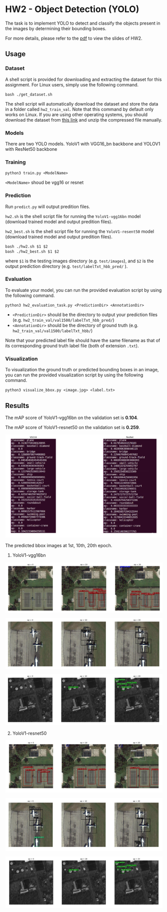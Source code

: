 # HW2 - Object Detection (YOLO)
The task is to implement YOLO to detect and classify the objects present in the images by determining their bounding boxes.

For more details, please refer to the [pdf](https://github.com/kkeen699/DLCV-spring2019/blob/master/hw2/DLCV_hw2.pdf) to view the slides of HW2.

## Usage
### Dataset
A shell script is provided for downloading and extracting the dataset for this assignment. For Linux users, simply use the following command.

    bash ./get_dataset.sh
The shell script will automatically download the dataset and store the data in a folder called `hw2_train_val`. Note that this command by default only works on Linux. If you are using other operating systems, you should download the dataset from [this link](https://docs.google.com/uc?export=download&id=1dWX3wxwH4F9WRRk2GZJLHNRW5mv4HnPk) and unzip the compressed file manually.

### Models
There are two YOLO models. YoloV1 with VGG16_bn backbone and YOLOV1 with ResNet50 backbone

### Training
    python3 train.py <ModelName>
`<ModelName>` shoud be vgg16 or resnet
### Prediction
Run `predict.py` will output predition files.

`hw2.sh` is the shell script file for running the `YoloV1-vgg16bn` model (download trained model and output predition files).

`hw2_best.sh` is the shell script file for running the `YoloV1-resent50` model (download trained model and output predition files).

    bash ./hw2.sh $1 $2
    bash ./hw2_best.sh $1 $2
where `$1` is the testing images directory (e.g. `test/images`), and `$2` is the output prediction directory (e.g. `test/labelTxt_hbb_pred/` ).

### Evaluation
To evaluate your model, you can run the provided evaluation script by using the following command.

    python3 hw2_evaluation_task.py <PredictionDir> <AnnotationDir>

 - `<PredictionDir>` should be the directory to output your prediction files (e.g. `hw2_train_val/val1500/labelTxt_hbb_pred/`)
 - `<AnnotationDir>` should be the directory of ground truth (e.g. `hw2_train_val/val1500/labelTxt_hbb/`)

Note that your predicted label file should have the same filename as that of its corresponding ground truth label file (both of extension ``.txt``).

### Visualization
To visualization the ground truth or predicted bounding boxes in an image, you can run the provided visualization script by using the following command.

    python3 visualize_bbox.py <image.jpg> <label.txt>

## Results

The mAP score of YoloV1-vgg16bn on the validation set is **0.104**.

The mAP score of YoloV1-resnet50 on the validation set is **0.259**.

<p align="center"> 
<img src="./image/map.png" alt="drawing" width=""/>
</p>

The predicted bbox images at 1st, 10th, 20th epoch.

1. YoloV1-vgg16bn
<p align="center"> 
<img src="./image/vgg16_0076.png" alt="drawing" width=""/>
</p>
<p align="center"> 
<img src="./image/vgg16_0086.png" alt="drawing" width=""/>
</p>
<p align="center"> 
<img src="./image/vgg16_0907.png" alt="drawing" width=""/>
</p>

2. YoloV1-resnet50
<p align="center"> 
<img src="./image/resnet_0076.png" alt="drawing" width=""/>
</p>
<p align="center"> 
<img src="./image/resnet_0086.png" alt="drawing" width=""/>
</p>
<p align="center"> 
<img src="./image/resnet_0907.png" alt="drawing" width=""/>
</p>